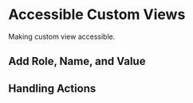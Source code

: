 # Accessible Custom Views

Making custom view accessible.

## Add Role, Name, and Value

## Handling Actions

